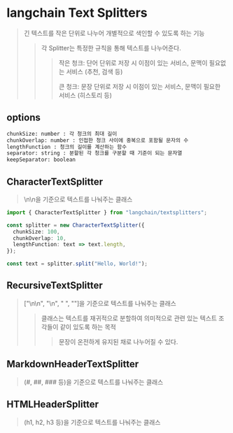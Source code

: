 # langchain Text Splitters

> 긴 텍스트를 작은 단위로 나누어 개별적으로 색인할 수 있도록 하는 기능
>
> > 각 Splitter는 특정한 규칙을 통해 텍스트를 나누어준다.
> >
> > > 작은 청크: 단어 단위로 저장 시 이점이 있는 서비스, 문맥이 필요없는 서비스 (추천, 검색 등)
> > >
> > > 큰 청크: 문장 단위로 저장 시 이점이 있는 서비스, 문맥이 필요한 서비스 (히스토리 등)

## options

```txt
chunkSize: number : 각 청크의 최대 길이
chunkOverlap: number : 인접한 청크 사이에 중복으로 포함될 문자의 수
lengthFunction : 청크의 길이를 계산하는 함수
separator: string : 분할된 각 청크를 구분할 때 기준이 되는 문자열
keepSeparator: boolean
```

## CharacterTextSplitter

> \n\n을 기준으로 텍스트를 나눠주는 클래스

```ts
import { CharacterTextSplitter } from "langchain/textsplitters";

const splitter = new CharacterTextSplitter({
  chunkSize: 100,
  chunkOverlap: 10,
  lengthFunction: text => text.length,
});

const text = splitter.split("Hello, World!");
```

## RecursiveTextSplitter

> ["\n\n", "\n", " ", ""]을 기준으로 텍스트를 나눠주는 클래스
>
> > 클래스는 텍스트를 재귀적으로 분할하여 의미적으로 관련 있는 텍스트 조각들이 같이 있도록 하는 목적
> >
> > > 문장이 온전하게 유지된 채로 나누어질 수 있다.

## MarkdownHeaderTextSplitter

> (#, ##, ### 등)을 기준으로 텍스트를 나눠주는 클래스

## HTMLHeaderSplitter

> (h1, h2, h3 등)을 기준으로 텍스트를 나눠주는 클래스
